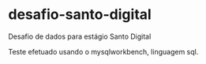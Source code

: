 # desafio-santo-digital
Desafio de dados para estágio Santo Digital

Teste efetuado usando o mysqlworkbench, linguagem sql.
